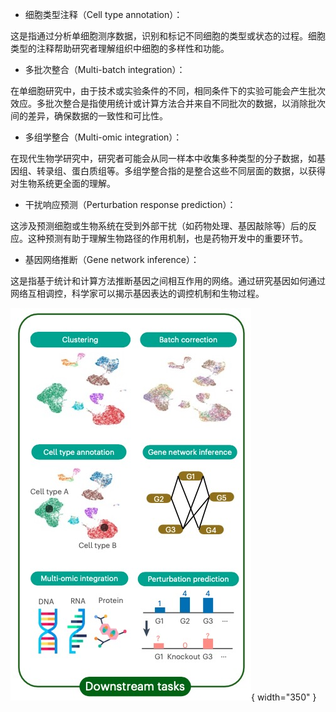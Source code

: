 - 细胞类型注释（Cell type annotation）：

这是指通过分析单细胞测序数据，识别和标记不同细胞的类型或状态的过程。细胞类型的注释帮助研究者理解组织中细胞的多样性和功能。

- 多批次整合（Multi-batch integration）：

在单细胞研究中，由于技术或实验条件的不同，相同条件下的实验可能会产生批次效应。多批次整合是指使用统计或计算方法合并来自不同批次的数据，以消除批次间的差异，确保数据的一致性和可比性。

- 多组学整合（Multi-omic integration）：

在现代生物学研究中，研究者可能会从同一样本中收集多种类型的分子数据，如基因组、转录组、蛋白质组等。多组学整合指的是整合这些不同层面的数据，以获得对生物系统更全面的理解。

- 干扰响应预测（Perturbation response prediction）：

这涉及预测细胞或生物系统在受到外部干扰（如药物处理、基因敲除等）后的反应。这种预测有助于理解生物路径的作用机制，也是药物开发中的重要环节。

- 基因网络推断（Gene network inference）：

这是指基于统计和计算方法推断基因之间相互作用的网络。通过研究基因如何通过网络互相调控，科学家可以揭示基因表达的调控机制和生物过程。

![这是图片](./img/downstream_task.jpg){ width="350" }


